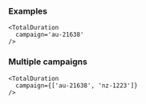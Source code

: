 ### Examples

```
<TotalDuration
  campaign='au-21638'
/>
```

### Multiple campaigns

```
<TotalDuration
  campaign={['au-21638', 'nz-1223']}
/>
```
